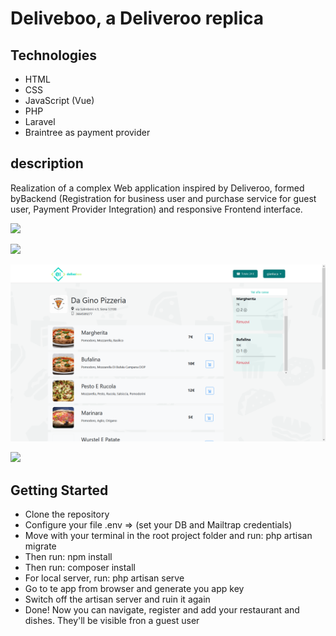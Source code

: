 # Deliveboo, a Deliveroo replica
## Technologies
* HTML
* CSS
* JavaScript (Vue)
* PHP
* Laravel
* Braintree as payment provider
## description
Realization of a complex Web application inspired by Deliveroo, formed byBackend (Registration for business user and
purchase service for guest user, Payment Provider Integration) and responsive Frontend interface.

![](foto3.jpg)

![](foto2.jpg)

![](https://raw.githubusercontent.com/zanza1266/Deliveboo/main/foto1.png)

![](foto4.gif)

## Getting Started
* Clone the repository
* Configure your file .env => (set your DB and Mailtrap credentials)
* Move with your terminal in the root project folder and run: php artisan migrate
* Then run: npm install
* Then run: composer install
* For local server, run: php artisan serve
* Go to te app from browser and generate you app key
* Switch off the artisan server and ruin it again
* Done! Now you can navigate, register and add your restaurant and dishes. They'll be visible fron a guest user
